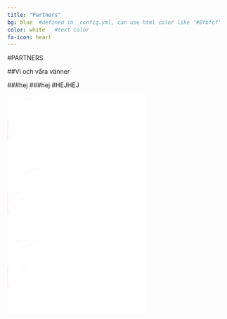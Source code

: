 ```yaml
---
title: "Partners"
bg: blue  #defined in _config.yml, can use html color like '#0fbfcf'
color: white   #text color
fa-icon: heart
---
```


#PARTNERS

##Vi och våra vänner

<div class="small.column">
###hej
###hej
#HEJHEJ
</div>

![logo1](img/smart-norrkoping_white.png)
![logo1](img/smart-norrkoping_white.png)
![logo1](img/smart-norrkoping_white.png)